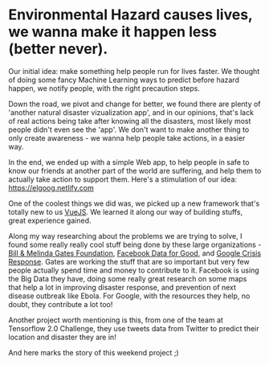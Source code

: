 # Environmental Hazard causes lives, we wanna make it happen less (better never).

Our initial idea: make something help people run for lives faster. We thought of doing some fancy Machine Learning ways to predict before hazard happen, we notify people, with the right precaution steps.

Down the road, we pivot and change for better, we found there are plenty of 'another natural disaster vizualization app', and in our opinions, that's lack of real actions being take after knowing all the disasters, most likely most people didn't even see the 'app'. We don't want to make another thing to only create awareness - we wanna help people take actions, in a easier way.

In the end, we ended up with a simple Web app, to help people in safe to know our friends at another part of the world are suffering, and help them to actually take action to support them. Here's a stimulation of our idea: https://elgoog.netlify.com

One of the coolest things we did was, we picked up a new framework that's totally new to us [VueJS](https://vuejs.org/). We learned it along our way of building stuffs, great experience gained.

Along my way researching about the problems we are trying to solve, I found some really really cool stuff being done by these large organizations - [Bill & Melinda Gates Foundation](https://www.gatesfoundation.org/), [Facebook Data for Good](https://dataforgood.fb.com/), and [Google Crisis Response](https://crisisresponse.google/). Gates are working the stuff that are so important but very few people actually spend time and money to contribute to it. Facebook is using the Big Data they have, doing some really great research on some maps that help a lot in improving disaster response, and prevention of next disease outbreak like Ebola. For Google, with the resources they help, no doubt, they contribute a lot too!

Another project worth mentioning is this, from one of the team at Tensorflow 2.0 Challenge, they use tweets data from Twitter to predict their location and disaster they are in!

And here marks the story of this weekend project ;)
